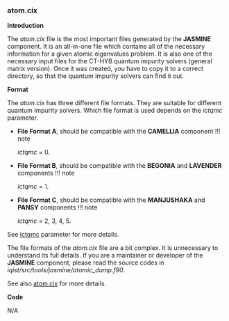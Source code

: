 ### atom.cix

**Introduction**

The *atom.cix* file is the most important files generated by the **JASMINE** component. It is an all-in-one file which contains all of the necessary information for a given atomic eigenvalues problem. It is also one of the necessary input files for the CT-HYB quantum impurity solvers (general matrix version). Once it was created, you have to copy it to a correct directory, so that the quantum impurity solvers can find it out.

**Format**

The *atom.cix* has three different file formats. They are suitable for different quantum impurity solvers. Which file format is used depends on the *ictqmc* parameter. 

* **File Format A**, should be compatible with the **CAMELLIA** component
!!! note

    *ictqmc* = 0.

* **File Format B**, should be compatible with the **BEGONIA** and **LAVENDER** components
!!! note

    *ictqmc* = 1.

* **File Format C**, should be compatible with the **MANJUSHAKA** and **PANSY** components
!!! note

    *ictqmc* = 2, 3, 4, 5.

See [ictqmc](p_ictqmc.md) parameter for more details.

The file formats of the *atom.cix* file are a bit complex. It is unnecessary to understand its full details. If you are a maintainer or developer of the **JASMINE** component, please read the source codes in *iqist/src/tools/jasmine/atomic_dump.f90*.

See also [atom.cix](../ch04/in_atom.md) for more details.

**Code**

N/A
